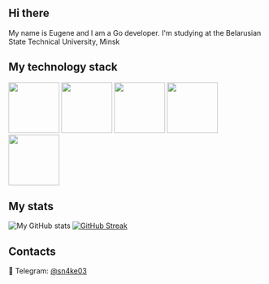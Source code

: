 ## Hi there
My name is Eugene and I am a Go developer. I'm studying at the Belarusian State Technical University, Minsk

## My technology stack
<span><img src="https://cdn.jsdelivr.net/gh/devicons/devicon@latest/icons/go/go-original.svg" width=100px/></span>
<span><img src="https://cdn.jsdelivr.net/gh/devicons/devicon@latest/icons/git/git-original.svg" width=100px/></span>
<span><img src="https://cdn.jsdelivr.net/gh/devicons/devicon@latest/icons/postgresql/postgresql-original.svg" width=100px/></span>
<span><img src="https://cdn.jsdelivr.net/gh/devicons/devicon@latest/icons/docker/docker-original.svg" width=100px/></span>
<span><img src="https://cdn.jsdelivr.net/gh/devicons/devicon@latest/icons/redis/redis-original.svg" width=100px/></span>
          
          
## My stats
![My GitHub stats](https://github-readme-stats.vercel.app/api?username=0Abracadaber0&show_icons=true&theme=transparent&hide_border=true) [![GitHub Streak](https://streak-stats.demolab.com?user=0Abracadaber0&theme=github-dark-blue&hide_border=true&date_format=j%20M%5B%20Y%5D)](https://git.io/streak-stats)


## Contacts

🤖 Telegram: [@sn4ke03](https://t.me/sn4ke03) 
